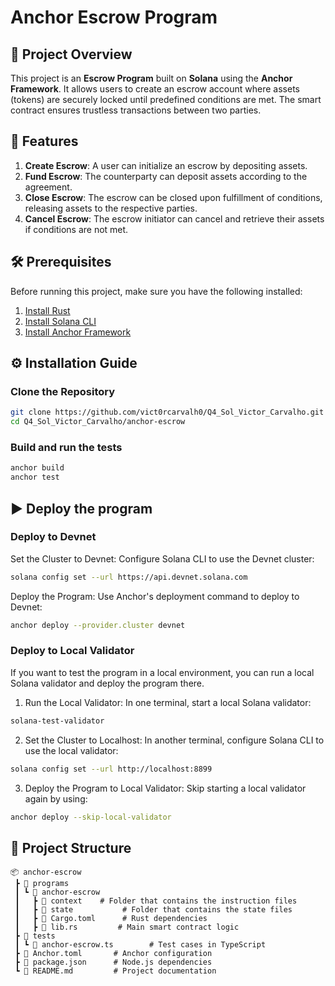 # Anchor Escrow Program

## 📌 Project Overview
This project is an **Escrow Program** built on **Solana** using the **Anchor Framework**. It allows users to create an escrow account where assets (tokens) are securely locked until predefined conditions are met. The smart contract ensures trustless transactions between two parties.

## 🚀 Features
1. **Create Escrow**: A user can initialize an escrow by depositing assets.
2. **Fund Escrow**: The counterparty can deposit assets according to the agreement.
3. **Close Escrow**: The escrow can be closed upon fulfillment of conditions, releasing assets to the respective parties.
4. **Cancel Escrow**: The escrow initiator can cancel and retrieve their assets if conditions are not met.

## 🛠 Prerequisites
Before running this project, make sure you have the following installed:

1. [Install Rust](https://www.rust-lang.org/tools/install) 
2. [Install Solana CLI](https://docs.solana.com/cli/install-solana-cli-tools)
3. [Install Anchor Framework](https://github.com/coral-xyz/anchor)

## ⚙️ Installation Guide

### Clone the Repository

```sh
git clone https://github.com/vict0rcarvalh0/Q4_Sol_Victor_Carvalho.git
cd Q4_Sol_Victor_Carvalho/anchor-escrow
```

### Build and run the tests
```sh
anchor build
anchor test
```

## ▶️ Deploy the program

### Deploy to Devnet

Set the Cluster to Devnet: Configure Solana CLI to use the Devnet cluster:
```bash
solana config set --url https://api.devnet.solana.com
```

Deploy the Program: Use Anchor's deployment command to deploy to Devnet:
```bash
anchor deploy --provider.cluster devnet
```

### Deploy to Local Validator

If you want to test the program in a local environment, you can run a local Solana validator and deploy the program there.

1. Run the Local Validator: In one terminal, start a local Solana validator:
```bash
solana-test-validator
```

2. Set the Cluster to Localhost: In another terminal, configure Solana CLI to use the local validator:
```bash
solana config set --url http://localhost:8899
```

3. Deploy the Program to Local Validator: Skip starting a local validator again by using:
```bash
anchor deploy --skip-local-validator
```

## 📂 Project Structure

```
📦 anchor-escrow
 ┣ 📂 programs
 ┃ ┗ 📂 anchor-escrow
 ┃   ┣ 📂 context    # Folder that contains the instruction files
 ┃   ┣ 📂 state           # Folder that contains the state files
 ┃   ┣ 📜 Cargo.toml      # Rust dependencies
 ┃   ┣ 📜 lib.rs         # Main smart contract logic
 ┣ 📂 tests
 ┃ ┗ 📜 anchor-escrow.ts        # Test cases in TypeScript
 ┣ 📜 Anchor.toml       # Anchor configuration
 ┣ 📜 package.json      # Node.js dependencies
 ┗ 📜 README.md         # Project documentation
```